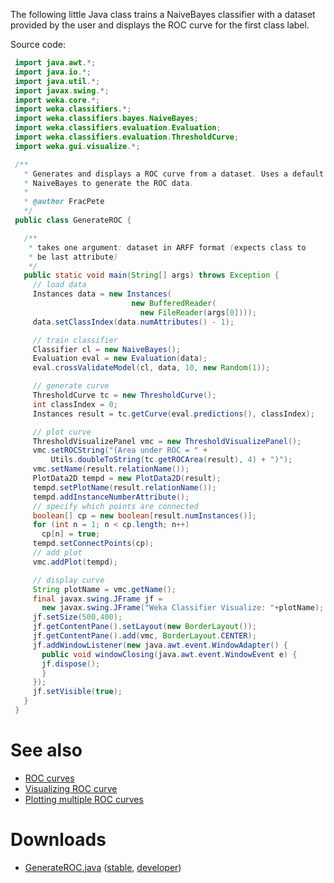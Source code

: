 The following little Java class trains a NaiveBayes classifier with a dataset provided by the user and displays the ROC curve for the first class label.

Source code:

```java
 import java.awt.*;
 import java.io.*;
 import java.util.*;
 import javax.swing.*;
 import weka.core.*;
 import weka.classifiers.*;
 import weka.classifiers.bayes.NaiveBayes;
 import weka.classifiers.evaluation.Evaluation;
 import weka.classifiers.evaluation.ThresholdCurve;
 import weka.gui.visualize.*;

 /**
   * Generates and displays a ROC curve from a dataset. Uses a default
   * NaiveBayes to generate the ROC data.
   *
   * @author FracPete
   */
 public class GenerateROC {

   /**
    * takes one argument: dataset in ARFF format (expects class to
    * be last attribute)
    */
   public static void main(String[] args) throws Exception {
     // load data
     Instances data = new Instances(
                           new BufferedReader(
                             new FileReader(args[0])));
     data.setClassIndex(data.numAttributes() - 1);

     // train classifier
     Classifier cl = new NaiveBayes();
     Evaluation eval = new Evaluation(data);
     eval.crossValidateModel(cl, data, 10, new Random(1));

     // generate curve
     ThresholdCurve tc = new ThresholdCurve();
     int classIndex = 0;
     Instances result = tc.getCurve(eval.predictions(), classIndex);

     // plot curve
     ThresholdVisualizePanel vmc = new ThresholdVisualizePanel();
     vmc.setROCString("(Area under ROC = " +
         Utils.doubleToString(tc.getROCArea(result), 4) + ")");
     vmc.setName(result.relationName());
     PlotData2D tempd = new PlotData2D(result);
     tempd.setPlotName(result.relationName());
     tempd.addInstanceNumberAttribute();
     // specify which points are connected
     boolean[] cp = new boolean[result.numInstances()];
     for (int n = 1; n < cp.length; n++)
       cp[n] = true;
     tempd.setConnectPoints(cp);
     // add plot
     vmc.addPlot(tempd);

     // display curve
     String plotName = vmc.getName();
     final javax.swing.JFrame jf =
       new javax.swing.JFrame("Weka Classifier Visualize: "+plotName);
     jf.setSize(500,400);
     jf.getContentPane().setLayout(new BorderLayout());
     jf.getContentPane().add(vmc, BorderLayout.CENTER);
     jf.addWindowListener(new java.awt.event.WindowAdapter() {
       public void windowClosing(java.awt.event.WindowEvent e) {
       jf.dispose();
       }
     });
     jf.setVisible(true);
   }
 }
```

# See also
* [ROC curves](roc_curves.md)
* [Visualizing ROC curve](visualizing_roc_curve.md)
* [Plotting multiple ROC curves](plotting_multiple_roc_curves.md)

# Downloads
* [GenerateROC.java](files/GenerateROC.java) ([stable](https://svn.cms.waikato.ac.nz/svn/weka/branches/stable-3-8/wekaexamples/src/main/java/wekaexamples/gui/visualize/GenerateROC.java|stable-3.6), [developer](https://svn.cms.waikato.ac.nz/svn/weka/trunk/wekaexamples/src/main/java/wekaexamples/gui/visualize/GenerateROC.java))

